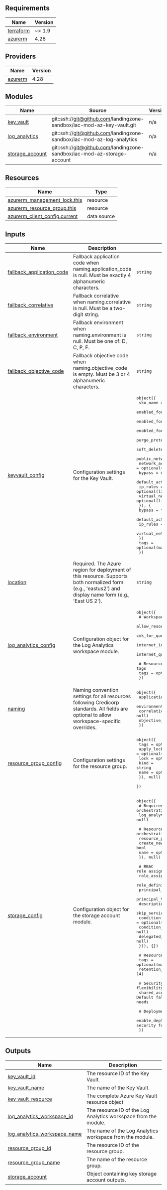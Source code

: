 <!-- BEGIN_TF_DOCS -->
## Requirements

| Name | Version |
|------|---------|
| <a name="requirement_terraform"></a> [terraform](#requirement\_terraform) | ~> 1.9 |
| <a name="requirement_azurerm"></a> [azurerm](#requirement\_azurerm) | 4.28 |

## Providers

| Name | Version |
|------|---------|
| <a name="provider_azurerm"></a> [azurerm](#provider\_azurerm) | 4.28 |

## Modules

| Name | Source | Version |
|------|--------|---------|
| <a name="module_key_vault"></a> [key\_vault](#module\_key\_vault) | git::ssh://git@github.com/landingzone-sandbox/iac-mod-az-key-vault.git | n/a |
| <a name="module_log_analytics"></a> [log\_analytics](#module\_log\_analytics) | git::ssh://git@github.com/landingzone-sandbox/iac-mod-az-log-analytics | n/a |
| <a name="module_storage_account"></a> [storage\_account](#module\_storage\_account) | git::ssh://git@github.com/landingzone-sandbox/iac-mod-az-storage-account | n/a |

## Resources

| Name | Type |
|------|------|
| [azurerm_management_lock.this](https://registry.terraform.io/providers/hashicorp/azurerm/4.28/docs/resources/management_lock) | resource |
| [azurerm_resource_group.this](https://registry.terraform.io/providers/hashicorp/azurerm/4.28/docs/resources/resource_group) | resource |
| [azurerm_client_config.current](https://registry.terraform.io/providers/hashicorp/azurerm/4.28/docs/data-sources/client_config) | data source |

## Inputs

| Name | Description | Type | Default | Required |
|------|-------------|------|---------|:--------:|
| <a name="input_fallback_application_code"></a> [fallback\_application\_code](#input\_fallback\_application\_code) | Fallback application code when naming.application\_code is null. Must be exactly 4 alphanumeric characters. | `string` | `"DEMO"` | no |
| <a name="input_fallback_correlative"></a> [fallback\_correlative](#input\_fallback\_correlative) | Fallback correlative when naming.correlative is null. Must be a two-digit string. | `string` | `"01"` | no |
| <a name="input_fallback_environment"></a> [fallback\_environment](#input\_fallback\_environment) | Fallback environment when naming.environment is null. Must be one of: D, C, P, F. | `string` | `"D"` | no |
| <a name="input_fallback_objective_code"></a> [fallback\_objective\_code](#input\_fallback\_objective\_code) | Fallback objective code when naming.objective\_code is empty. Must be 3 or 4 alphanumeric characters. | `string` | `""` | no |
| <a name="input_keyvault_config"></a> [keyvault\_config](#input\_keyvault\_config) | Configuration settings for the Key Vault. | <pre>object({<br/>    sku_name                        = optional(string, "standard")<br/>    enabled_for_disk_encryption     = optional(bool, true)<br/>    enabled_for_deployment          = optional(bool, false)<br/>    enabled_for_template_deployment = optional(bool, false)<br/>    purge_protection_enabled        = optional(bool, true)<br/>    soft_delete_retention_days      = optional(number, 90)<br/>    public_network_access_enabled   = optional(bool, false)<br/>    network_acls = optional(object({<br/>      bypass                     = optional(string, "AzureServices")<br/>      default_action             = optional(string, "Deny")<br/>      ip_rules                   = optional(list(string), [])<br/>      virtual_network_subnet_ids = optional(list(string), [])<br/>      }), {<br/>      bypass                     = "AzureServices"<br/>      default_action             = "Deny"<br/>      ip_rules                   = []<br/>      virtual_network_subnet_ids = []<br/>    })<br/>    tags = optional(map(string), {})<br/>  })</pre> | `{}` | no |
| <a name="input_location"></a> [location](#input\_location) | Required. The Azure region for deployment of this resource. Supports both normalized form (e.g., 'eastus2') and display name form (e.g., 'East US 2'). | `string` | n/a | yes |
| <a name="input_log_analytics_config"></a> [log\_analytics\_config](#input\_log\_analytics\_config) | Configuration object for the Log Analytics workspace module. | <pre>object({<br/>    # Workspace permissions and security<br/>    allow_resource_only_permissions = optional(bool, false)<br/>    cmk_for_query_forced            = optional(bool, false)<br/>    internet_ingestion_enabled      = optional(bool, false)<br/>    internet_query_enabled          = optional(bool, false)<br/><br/>    # Resource tags<br/>    tags = optional(map(string), {})<br/>  })</pre> | `{}` | no |
| <a name="input_naming"></a> [naming](#input\_naming) | Naming convention settings for all resources following Credicorp standards. All fields are optional to allow workspace-specific overrides. | <pre>object({<br/>    application_code = optional(string, null)<br/>    environment      = optional(string, null)<br/>    correlative      = optional(string, null)<br/>    objective_code   = optional(string, "")<br/>  })</pre> | <pre>{<br/>  "application_code": null,<br/>  "correlative": null,<br/>  "environment": null,<br/>  "objective_code": ""<br/>}</pre> | no |
| <a name="input_resource_group_config"></a> [resource\_group\_config](#input\_resource\_group\_config) | Configuration settings for the resource group. | <pre>object({<br/>    tags        = optional(map(string), {})<br/>    apply_locks = optional(bool, false)<br/>    lock = optional(object({<br/>      kind = string<br/>      name = optional(string, null)<br/>    }), null)<br/>  })</pre> | <pre>{<br/>  "apply_locks": false,<br/>  "lock": null,<br/>  "tags": {}<br/>}</pre> | no |
| <a name="input_storage_config"></a> [storage\_config](#input\_storage\_config) | Configuration object for the storage account module. | <pre>object({<br/>    # Required infrastructure settings (provided by orchestration)<br/>    log_analytics_workspace_id = optional(string, null)<br/><br/>    # Resource Group configuration (provided by orchestration)<br/>    resource_group = optional(object({<br/>      create_new = bool<br/>      name       = optional(string, null)<br/>    }), null)<br/><br/>    # RBAC role assignments<br/>    role_assignments = optional(map(object({<br/>      role_definition_id_or_name             = string<br/>      principal_id                           = string<br/>      principal_type                         = string<br/>      description                            = optional(string, null)<br/>      skip_service_principal_aad_check       = optional(bool, false)<br/>      condition                              = optional(string, null)<br/>      condition_version                      = optional(string, null)<br/>      delegated_managed_identity_resource_id = optional(string, null)<br/>    })), {})<br/><br/>    # Resource tags and retention<br/>    tags           = optional(map(string), {})<br/>    retention_days = optional(number, 14)<br/><br/>    # Security settings - Allow override for deployment flexibility<br/>    shared_access_key_enabled = optional(bool, false) # Default false for security, but configurable for deployment needs<br/><br/>    # Deployment lifecycle settings<br/>    enable_deployment_mode = optional(bool, false) # Temporarily relaxes security for initial deployment<br/>  })</pre> | `{}` | no |

## Outputs

| Name | Description |
|------|-------------|
| <a name="output_key_vault_id"></a> [key\_vault\_id](#output\_key\_vault\_id) | The resource ID of the Key Vault. |
| <a name="output_key_vault_name"></a> [key\_vault\_name](#output\_key\_vault\_name) | The name of the Key Vault. |
| <a name="output_key_vault_resource"></a> [key\_vault\_resource](#output\_key\_vault\_resource) | The complete Azure Key Vault resource object |
| <a name="output_log_analytics_workspace_id"></a> [log\_analytics\_workspace\_id](#output\_log\_analytics\_workspace\_id) | The resource ID of the Log Analytics workspace from the module. |
| <a name="output_log_analytics_workspace_name"></a> [log\_analytics\_workspace\_name](#output\_log\_analytics\_workspace\_name) | The name of the Log Analytics workspace from the module. |
| <a name="output_resource_group_id"></a> [resource\_group\_id](#output\_resource\_group\_id) | The resource ID of the resource group. |
| <a name="output_resource_group_name"></a> [resource\_group\_name](#output\_resource\_group\_name) | The name of the resource group. |
| <a name="output_storage_account"></a> [storage\_account](#output\_storage\_account) | Object containing key storage account outputs. |
<!-- END_TF_DOCS -->